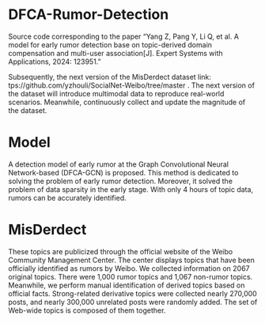 # DFCA-Rumor-Detection

Source code corresponding to the paper “Yang Z, Pang Y, Li Q, et al. A model for early rumor detection base on topic-derived domain compensation and multi-user association[J]. Expert Systems with Applications, 2024: 123951.”

Subsequently, the next version of the MisDerdect dataset link: tps://github.com/yzhouli/SocialNet-Weibo/tree/master . The next version of the dataset will introduce multimodal data to reproduce real-world scenarios. Meanwhile, continuously collect and update the magnitude of the dataset.

# Model

A detection model of early rumor at the Graph Convolutional Neural Network-based (DFCA-GCN) is proposed. This method is dedicated to solving the problem of early rumor detection. Moreover, it solved the problem of data sparsity in the early stage. With only 4 hours of topic data, rumors can be accurately identified.

# MisDerdect

These topics are publicized through the official website of the Weibo Community Management Center. The center displays topics that have been officially identified as rumors by Weibo. We collected information on 2067 original topics. There were 1,000 rumor topics and 1,067 non-rumor topics. Meanwhile, we perform manual identification of derived topics based on official facts. Strong-related derivative topics were collected nearly 270,000 posts, and nearly 300,000 unrelated posts were randomly added. The set of Web-wide topics is composed of them together. 
